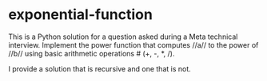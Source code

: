 # exponential-function
This is a Python solution for a question asked during a Meta technical interview. Implement the power function that computes //a// to the power of //b// using basic arithmetic operations # (+, -, *, /).

I provide a solution that is recursive and one that is not.

